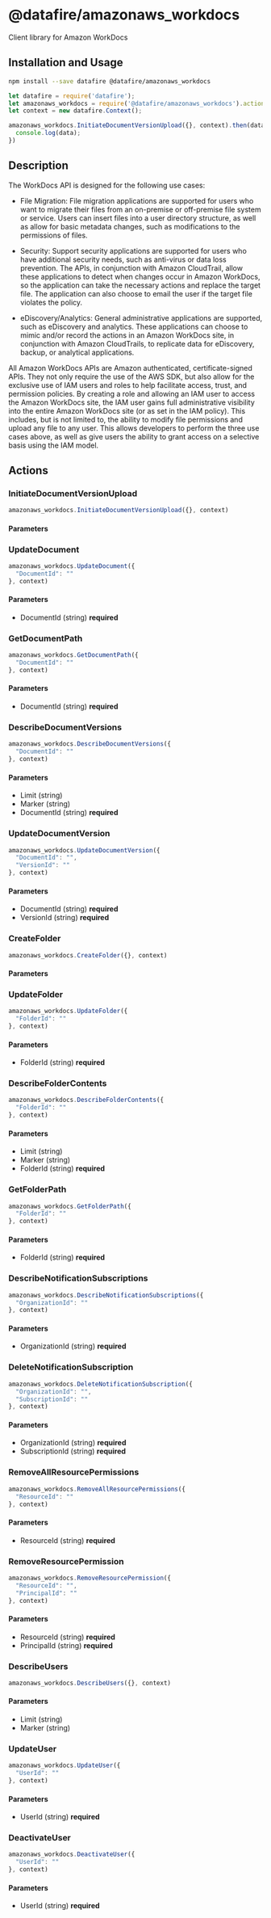 # @datafire/amazonaws_workdocs

Client library for Amazon WorkDocs

## Installation and Usage
```bash
npm install --save datafire @datafire/amazonaws_workdocs
```

```js
let datafire = require('datafire');
let amazonaws_workdocs = require('@datafire/amazonaws_workdocs').actions;
let context = new datafire.Context();

amazonaws_workdocs.InitiateDocumentVersionUpload({}, context).then(data => {
  console.log(data);
})
```

## Description
<p>The WorkDocs API is designed for the following use cases:</p> <ul> <li> <p>File Migration: File migration applications are supported for users who want to migrate their files from an on-premise or off-premise file system or service. Users can insert files into a user directory structure, as well as allow for basic metadata changes, such as modifications to the permissions of files.</p> </li> <li> <p>Security: Support security applications are supported for users who have additional security needs, such as anti-virus or data loss prevention. The APIs, in conjunction with Amazon CloudTrail, allow these applications to detect when changes occur in Amazon WorkDocs, so the application can take the necessary actions and replace the target file. The application can also choose to email the user if the target file violates the policy.</p> </li> <li> <p>eDiscovery/Analytics: General administrative applications are supported, such as eDiscovery and analytics. These applications can choose to mimic and/or record the actions in an Amazon WorkDocs site, in conjunction with Amazon CloudTrails, to replicate data for eDiscovery, backup, or analytical applications.</p> </li> </ul> <p>All Amazon WorkDocs APIs are Amazon authenticated, certificate-signed APIs. They not only require the use of the AWS SDK, but also allow for the exclusive use of IAM users and roles to help facilitate access, trust, and permission policies. By creating a role and allowing an IAM user to access the Amazon WorkDocs site, the IAM user gains full administrative visibility into the entire Amazon WorkDocs site (or as set in the IAM policy). This includes, but is not limited to, the ability to modify file permissions and upload any file to any user. This allows developers to perform the three use cases above, as well as give users the ability to grant access on a selective basis using the IAM model.</p>

## Actions
### InitiateDocumentVersionUpload



```js
amazonaws_workdocs.InitiateDocumentVersionUpload({}, context)
```

#### Parameters

### UpdateDocument



```js
amazonaws_workdocs.UpdateDocument({
  "DocumentId": ""
}, context)
```

#### Parameters
* DocumentId (string) **required**

### GetDocumentPath



```js
amazonaws_workdocs.GetDocumentPath({
  "DocumentId": ""
}, context)
```

#### Parameters
* DocumentId (string) **required**

### DescribeDocumentVersions



```js
amazonaws_workdocs.DescribeDocumentVersions({
  "DocumentId": ""
}, context)
```

#### Parameters
* Limit (string)
* Marker (string)
* DocumentId (string) **required**

### UpdateDocumentVersion



```js
amazonaws_workdocs.UpdateDocumentVersion({
  "DocumentId": "",
  "VersionId": ""
}, context)
```

#### Parameters
* DocumentId (string) **required**
* VersionId (string) **required**

### CreateFolder



```js
amazonaws_workdocs.CreateFolder({}, context)
```

#### Parameters

### UpdateFolder



```js
amazonaws_workdocs.UpdateFolder({
  "FolderId": ""
}, context)
```

#### Parameters
* FolderId (string) **required**

### DescribeFolderContents



```js
amazonaws_workdocs.DescribeFolderContents({
  "FolderId": ""
}, context)
```

#### Parameters
* Limit (string)
* Marker (string)
* FolderId (string) **required**

### GetFolderPath



```js
amazonaws_workdocs.GetFolderPath({
  "FolderId": ""
}, context)
```

#### Parameters
* FolderId (string) **required**

### DescribeNotificationSubscriptions



```js
amazonaws_workdocs.DescribeNotificationSubscriptions({
  "OrganizationId": ""
}, context)
```

#### Parameters
* OrganizationId (string) **required**

### DeleteNotificationSubscription



```js
amazonaws_workdocs.DeleteNotificationSubscription({
  "OrganizationId": "",
  "SubscriptionId": ""
}, context)
```

#### Parameters
* OrganizationId (string) **required**
* SubscriptionId (string) **required**

### RemoveAllResourcePermissions



```js
amazonaws_workdocs.RemoveAllResourcePermissions({
  "ResourceId": ""
}, context)
```

#### Parameters
* ResourceId (string) **required**

### RemoveResourcePermission



```js
amazonaws_workdocs.RemoveResourcePermission({
  "ResourceId": "",
  "PrincipalId": ""
}, context)
```

#### Parameters
* ResourceId (string) **required**
* PrincipalId (string) **required**

### DescribeUsers



```js
amazonaws_workdocs.DescribeUsers({}, context)
```

#### Parameters
* Limit (string)
* Marker (string)

### UpdateUser



```js
amazonaws_workdocs.UpdateUser({
  "UserId": ""
}, context)
```

#### Parameters
* UserId (string) **required**

### DeactivateUser



```js
amazonaws_workdocs.DeactivateUser({
  "UserId": ""
}, context)
```

#### Parameters
* UserId (string) **required**

